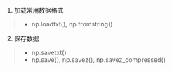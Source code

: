 1. 加载常用数据格式
> * np.loadtxt(), np.fromstring()

2. 保存数据
> * np.savetxt()
> * np.save(), np.savez(), np.savez_compressed()
